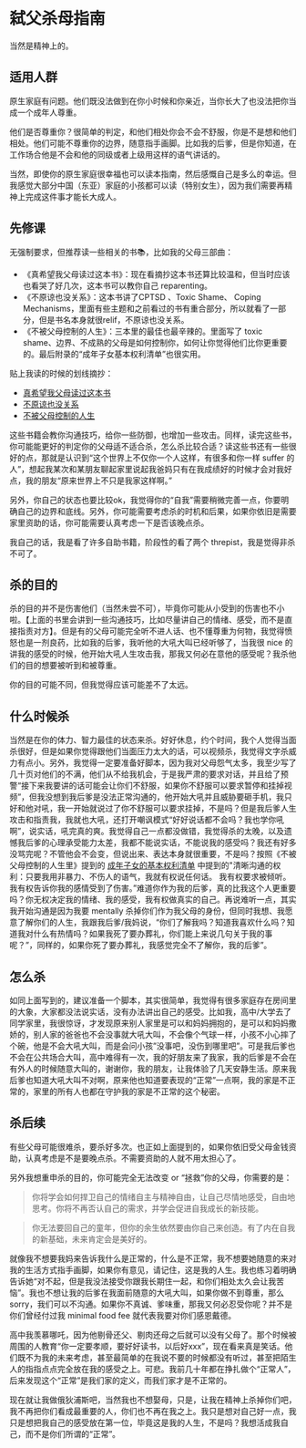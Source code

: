 # 弑父杀母指南

当然是精神上的。

## 适用人群

原生家庭有问题。他们既没法做到在你小时候和你亲近，当你长大了也没法把你当成一个成年人尊重。

他们是否尊重你？很简单的判定，和他们相处你会不会不舒服，你是不是想和他们相处。他们可能不尊重你的边界，随意指手画脚。比如我的后爹，但是你知道，在工作场合他是不会和他的同级或者上级用这样的语气讲话的。

当然，即使你的原生家庭很幸福也可以读本指南，然后感慨自己是多么的幸运。但我感觉大部分中国（东亚）家庭的小孩都可以读（特别女生），因为我们需要再精神上完成这件事才能长大成人。

## 先修课

无强制要求，但推荐读一些相关的书📚，比如我的父母三部曲：

- 《真希望我父母读过这本书》：现在看摘抄这本书还算比较温和，但当时应该也看哭了好几次，这本书可以教你自己 reparenting。
- 《不原谅也没关系》：这本书讲了CPTSD 、Toxic Shame、 Coping Mechanisms，里面有些主题和之前看过的书有重合部分，所以就看了一部分，但是书名本身就很relif，不原谅也没关系。
- 《不被父母控制的人生》：三本里的最佳也最辛辣的。里面写了 toxic shame、边界、不成熟的父母是如何控制你，如何让你觉得他们比你更重要的。最后附录的“成年子女基本权利清单”也很实用。

贴上我读的时候的划线摘抄：

- [真希望我父母读过这本书](https://xue-think.github.io/books/The_Book_You_Wish_Your_Parents_Had_Read.html)
- [不原谅也没关系](https://xue-think.github.io/books/Complex_PTSD.html)
- [不被父母控制的人生](https://xue-think.github.io/books/Recovering_from_Emotionally_Immature_Parents.html)

这些书籍会教你沟通技巧，给你一些防御，也增加一些攻击。同样，读完这些书，你可能能更好的判定你的父母适不适合杀，怎么杀比较合适？读这些书还有一些很好的点，那就是认识到“这个世界上不仅你一个人这样，有很多和你一样 suffer 的人”，想起我某次和某朋友聊起家里说起我爸妈只有在我成绩好的时候才会对我好点，我的朋友“原来世界上不只是我家这样啊。”

另外，你自己的状态也要比较ok，我觉得你的“自我”需要稍微完善一点，你要明确自己的边界和底线。另外，你可能需要考虑杀的时机和后果，如果你依旧是需要家里资助的话，你可能需要认真考虑一下是否该晚点杀。

我自己的话，我是看了许多自助书籍，阶段性的看了两个 threpist，我是觉得非杀不可了。



## 杀的目的

杀的目的并不是伤害他们（当然未尝不可），毕竟你可能从小受到的伤害也不小啦。【上面的书里会讲到一些沟通技巧，比如尽量讲自己的情绪、感受，而不是直接指责对方】。但是有的父母可能完全听不进人话、也不懂尊重为何物，我觉得愤怒也是一剂良药，比如我的后爹，我听他的大吼大叫已经听够了，当我很 nice 的讲我的感受的时候，他开始大吼人生攻击我，那我又何必在意他的感受呢？我杀他们的目的想要被听到和被尊重。

你的目的可能不同，但我觉得应该可能差不了太远。

## 什么时候杀

当然是在你的体力、智力最佳的状态来杀。好好休息，约个时间，我个人觉得当面杀很好，但是如果你觉得跟他们当面压力太大的话，可以视频杀，我觉得文字杀威力有点小。另外，我觉得一定要准备好脚本，因为我对父母怨气太多，我至少写了几十页对他们的不满，他们从不给我机会，于是我严肃的要求对话，并且给了预警“接下来我要讲的话可能会让你们不舒服，如果你不舒服可以要求暂停和挂掉视频”，但我没想到我后爹是没法正常沟通的，他开始大吼并且威胁要砸手机，我只好和他对吼，我一开始就说过了你不舒服可以要求挂掉，不是吗？但是我后爹人生攻击和指责我，我就也大吼，还打开嘲讽模式“好好说话都不会吗？我也学你吼啊”，说实话，吼完真的爽。我觉得自己一点都没做错，我觉得杀的太晚，以及遗憾我后爹的心理承受能力太差，我都不能说实话，不能说我的感受吗？我还有好多没骂完呢？不管他会不会变，但说出来、表达本身就很重要，不是吗？按照《不被父母控制的人生里》提到的 [成年子女的基本权利清单](https://xue-think.github.io/books/Recovering_from_Emotionally_Immature_Parents.html#section-7) 中提到的"清晰沟通的权利：只要我用非暴力、不伤人的语气，我就有权说任何话。 我有权要求被倾听。 我有权告诉你我的感情受到了伤害。”难道你作为我的后爹，真的比我这个人更重要吗？你无权决定我的情绪、我的感受，我有权做真实的自己。再说难听一点，其实我开始沟通是因为我要 mentally 杀掉你们作为我父母的身份，但同时我想、我愿意了解你们的人生，我跟我后爹/我妈说，“你们了解我吗？知道我喜欢什么吗？知道我对什么有热情吗？如果我死了要办葬礼，你们能上来说几句关于我的事呢？”，同样的，如果你死了要办葬礼，我感觉完全不了解你，我的后爹”。

## 怎么杀

如同上面写到的，建议准备一个脚本，其实很简单，我觉得有很多家庭存在房间里的大象，大家都没法说实话，没有办法讲出自己的感受。比如我，高中/大学去了同学家里，我很惊讶，才发现原来别人家里是可以和妈妈拥抱的，是可以和妈妈撒娇的，别人家的爸爸也不会没事就大吼大叫，不会像个气球一样，小孩不小心摔了个碗，他是不会大吼大叫，而是会问小孩”没事吧，没伤到哪里吧”。可是我后爹也不会在公共场合大叫，高中难得有一次，我的好朋友来了我家，我的后爹是不会在有外人的时候随意大叫的，谢谢你，我的朋友，让我体验了几天安静生活。原来我后爹也知道大吼大叫不对啊，原来他也知道要表现的“正常”一点啊，我的家是不正常的，家里的所有人也都在守护我的家是不正常的这个秘密。


## 杀后续

有些父母可能很难杀，要杀好多次。也正如上面提到的，如果你依旧受父母金钱资助，认真考虑是不是要晚点杀。不需要资助的人就不用太担心了。

另外我想重申杀的目的，你可能完全无法改变 or “拯救”你的父母，你需要的是：

> 你将学会如何捍卫自己的情绪自主与精神自由，让自己尽情地感受，自由地思考。你将不再否认自己的需求，并学会促进自我成长的新技能。

> 你无法要回自己的童年，但你的余生依然要由你自己来创造。有了内在自我的新基础，未来肯定会是美好的。


就像我不想要我妈来告诉我什么是正常的，什么是不正常，我不想要她随意的来对我的生活方式指手画脚，如果你有意见，请记住，这是我的人生。我也练习着明确告诉她“对不起，但是我没法接受你跟我长期住一起，和你们相处太久会让我苦恼”。我也不想让我的后爹在我面前随意的大吼大叫，如果你做不到尊重，那么 sorry，我们可以不沟通。如果你不真诚、爹味重，那我又何必忍受你呢？并不是你们曾经付过我 minimal food fee 就代表我要对你们感恩戴德。

高中我羡慕哪吒，因为他剔骨还父、剔肉还母之后就可以没有父母了。那个时候被周围的人教育“你一定要孝顺，要好好读书，以后好xxx”，现在看来真是笑话。他们既不为我的未来考虑，甚至最简单的在我说不要的时候都没有听过，甚至把陌生人的指指点点完全放在我的感受之上。可悲。我前几十年都在挣扎做个“正常人”，后来发现这个“正常”是我们家的定义，而我们家才是不正常的。

现在就让我做俄狄浦斯吧，当然我也不想娶母，只是，让我在精神上杀掉你们吧，我不再把你们看成最重要的人，你们也不再在我之上。我只是想对自己好一点，我只是想把我自己的感受放在第一位，毕竟这是我的人生，不是吗？我想活成我自己，而不是你们所谓的“正常”。







